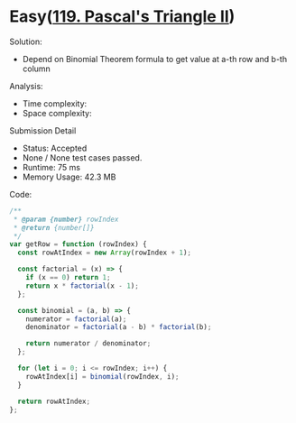 # Easy([119. Pascal's Triangle II](https://leetcode.com/problems/pascals-triangle-ii/))

Solution:

- Depend on Binomial Theorem formula to get value at a-th row and b-th column

Analysis:

- Time complexity:
- Space complexity:

Submission Detail

- Status: Accepted
- None / None test cases passed.
- Runtime: 75 ms
- Memory Usage: 42.3 MB

Code:

```javascript
/**
 * @param {number} rowIndex
 * @return {number[]}
 */
var getRow = function (rowIndex) {
  const rowAtIndex = new Array(rowIndex + 1);

  const factorial = (x) => {
    if (x == 0) return 1;
    return x * factorial(x - 1);
  };

  const binomial = (a, b) => {
    numerator = factorial(a);
    denominator = factorial(a - b) * factorial(b);

    return numerator / denominator;
  };

  for (let i = 0; i <= rowIndex; i++) {
    rowAtIndex[i] = binomial(rowIndex, i);
  }

  return rowAtIndex;
};
```

